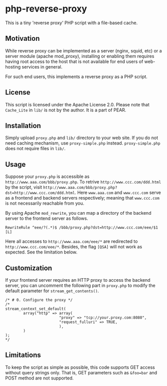 php-reverse-proxy
=================

This is a tiny 'reverse proxy' PHP script with a file-based cache.


Motivation
----------

While reverse proxy can be implemented as a server (nginx, squid, etc) or a server module (apache mod_proxy), installing or enabling them requires having root access to the host that is not available for end users of web-hosting services in general.

For such end users, this implements a reverse proxy as a PHP script.


License
-------

This script is licensed under the Apache License 2.0. Please note that `Cache_Lite` in `lib/` is not by the author. It is a part of PEAR.


Installation
------------

Simply upload `proxy.php` and `lib/` directory to your web site. If you do not need caching mechanism, use `proxy-simple.php` instead. `proxy-simple.php` does not require files in `lib/`.


Usage
-----

Suppose your `proxy.php` is accessible as `http://www.aaa.com/bbb/proxy.php`. To retrive `http://www.ccc.com/ddd.html` by the script, visit `http://www.aaa.com/bbb/proxy.php?dst=http://www.ccc.com/ddd.html`. Here `www.aaa.com` and `www.ccc.com` serve as a frontend and backend servers respectively; meaning that `www.ccc.com` is not necessarily reachable from you.

By using Apache `mod_rewrite`, you can map a directory of the backend server to the frontend server as follows.
```/.htaccess
RewriteRule ^eee/?(.*)$ /bbb/proxy.php?dst=http://www.ccc.com/eee/$1 [L]
```
Here all accesses to `http://www.aaa.com/eee/*` are redirected to `http://www.ccc.com/eee/*`. Besides, the flag `[QSA]` will not work as expected. See the limitation below.


Customization
-------------

If your frontend server requires an HTTP proxy to access the backend server, you can uncomment the following part in `proxy.php` to modify the default parameter for `stream_get_contents()`.

```php:proxy.php
/* # 0. Configure the proxy */
/*
stream_context_set_default(
        array("http" => array(
                        "proxy" => "tcp://your.proxy.com:8080",
                        "request_fulluri" => TRUE,
                        ),
        )
);
*/
```

Limitations
-----------

To keep the script as simple as possible, this code supports GET access without query strings only. That is, GET parameters such as `&foo=bar` and POST method are not supported.

